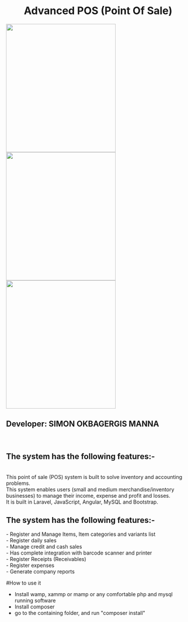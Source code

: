 <h1 align="center"> Advanced POS (Point Of Sale) </h1>
<p>
    
 <img src="https://user-images.githubusercontent.com/32343117/216509195-007b71c5-01f2-4305-a2d7-552133cb5a05.PNG" width=300 height=350 />   
 <img src="https://user-images.githubusercontent.com/32343117/216508771-657000ef-25f5-4c1a-964f-fa2c0077e644.PNG" width=300 height=350 />   
 <img src="https://user-images.githubusercontent.com/32343117/216509670-e855b0ae-3c6a-44d5-b104-da937b77a7e8.PNG" width=300 height=350 />   
   
</p>

<h2>Developer: SIMON OKBAGERGIS MANNA</h2> <br/>
<h2>The system has the following features:-</h2><br/>
This point of sale (POS) system is built to solve inventory and accounting problems. <br/>
This system enables users (small and medium merchandise/inventory businesses) to manage their income, expense and profit and losses.<br/>
It is built in Laravel, JavaScript, Angular, MySQL and Bootstrap.<br/>

<h2>The system has the following features:-</h2>
-	Register and Manage Items, Item categories and variants list<br/>
-	Register daily sales<br/>
-	Manage credit and cash sales<br/>
-	Has complete integration with barcode scanner and printer<br/>
-	Register Receipts (Receivables)<br/>
-	Register expenses<br/>
-	Generate company reports<br/>


#How to use it
- Install wamp, xammp or mamp or any comfortable php and mysql running software
- Install composer
- go to the containing folder, and run "composer install"
 

